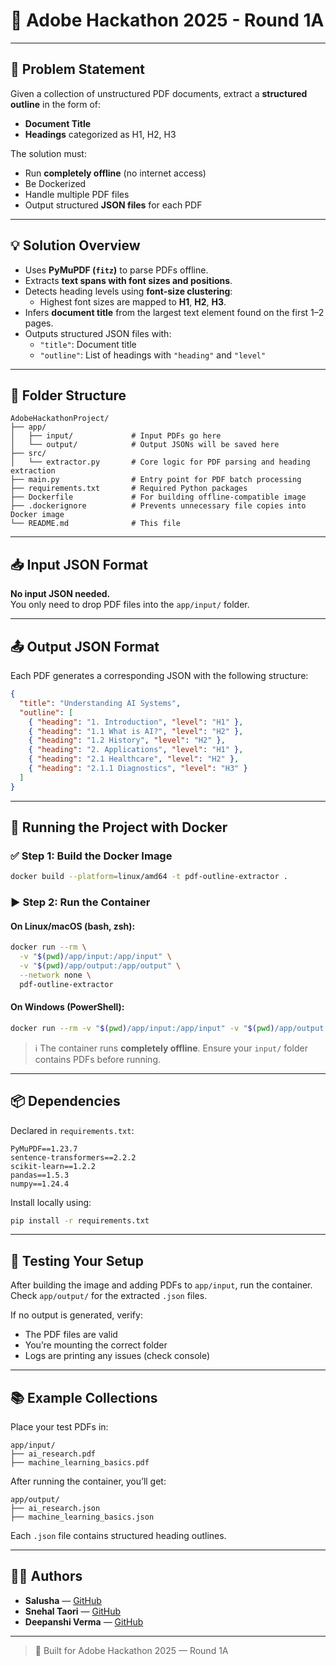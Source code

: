 # 🧠 Adobe Hackathon 2025 - Round 1A

---

## 📝 Problem Statement

Given a collection of unstructured PDF documents, extract a **structured outline** in the form of:
- **Document Title**
- **Headings** categorized as H1, H2, H3

The solution must:
- Run **completely offline** (no internet access)
- Be Dockerized
- Handle multiple PDF files
- Output structured **JSON files** for each PDF

---

## 💡 Solution Overview

- Uses **PyMuPDF (`fitz`)** to parse PDFs offline.
- Extracts **text spans with font sizes and positions**.
- Detects heading levels using **font-size clustering**:
  - Highest font sizes are mapped to **H1**, **H2**, **H3**.
- Infers **document title** from the largest text element found on the first 1–2 pages.
- Outputs structured JSON files with:
  - `"title"`: Document title
  - `"outline"`: List of headings with `"heading"` and `"level"`

---

## 📁 Folder Structure

```
AdobeHackathonProject/
├── app/
│   ├── input/             # Input PDFs go here
│   └── output/            # Output JSONs will be saved here
├── src/
│   └── extractor.py       # Core logic for PDF parsing and heading extraction
├── main.py                # Entry point for PDF batch processing
├── requirements.txt       # Required Python packages
├── Dockerfile             # For building offline-compatible image
├── .dockerignore          # Prevents unnecessary file copies into Docker image
└── README.md              # This file
```

---

## 📥 Input JSON Format

**No input JSON needed.**  
You only need to drop PDF files into the `app/input/` folder.

---

## 📤 Output JSON Format

Each PDF generates a corresponding JSON with the following structure:

```json
{
  "title": "Understanding AI Systems",
  "outline": [
    { "heading": "1. Introduction", "level": "H1" },
    { "heading": "1.1 What is AI?", "level": "H2" },
    { "heading": "1.2 History", "level": "H2" },
    { "heading": "2. Applications", "level": "H1" },
    { "heading": "2.1 Healthcare", "level": "H2" },
    { "heading": "2.1.1 Diagnostics", "level": "H3" }
  ]
}
```

---

## 🐳 Running the Project with Docker

### ✅ Step 1: Build the Docker Image

```bash
docker build --platform=linux/amd64 -t pdf-outline-extractor .
```

### ▶️ Step 2: Run the Container

#### On Linux/macOS (bash, zsh):

```bash
docker run --rm \
  -v "$(pwd)/app/input:/app/input" \
  -v "$(pwd)/app/output:/app/output" \
  --network none \
  pdf-outline-extractor
```

#### On Windows (PowerShell):
```bash
docker run --rm -v "$(pwd)/app/input:/app/input" -v "$(pwd)/app/output:/app/output" --network none pdf-outline-extractor
```

> ℹ️ The container runs **completely offline**. Ensure your `input/` folder contains PDFs before running.

---

## 📦 Dependencies

Declared in `requirements.txt`:

```
PyMuPDF==1.23.7
sentence-transformers==2.2.2
scikit-learn==1.2.2
pandas==1.5.3
numpy==1.24.4

```

Install locally using:

```bash
pip install -r requirements.txt
```

---

## 🧪 Testing Your Setup

After building the image and adding PDFs to `app/input`, run the container. Check `app/output/` for the extracted `.json` files.

If no output is generated, verify:
- The PDF files are valid
- You’re mounting the correct folder
- Logs are printing any issues (check console)

---

## 📚 Example Collections

Place your test PDFs in:

```
app/input/
├── ai_research.pdf
├── machine_learning_basics.pdf
```

After running the container, you’ll get:

```
app/output/
├── ai_research.json
├── machine_learning_basics.json
```

Each `.json` file contains structured heading outlines.

---

## 👩‍💻 Authors

- **Salusha** — [GitHub](https://github.com/salusha)  
- **Snehal Taori** — [GitHub](https://github.com/snehaltaori)  
- **Deepanshi Verma** — [GitHub](https://github.com/DeepanshiiVerma)

---

> 📌 Built for Adobe Hackathon 2025 — Round 1A
